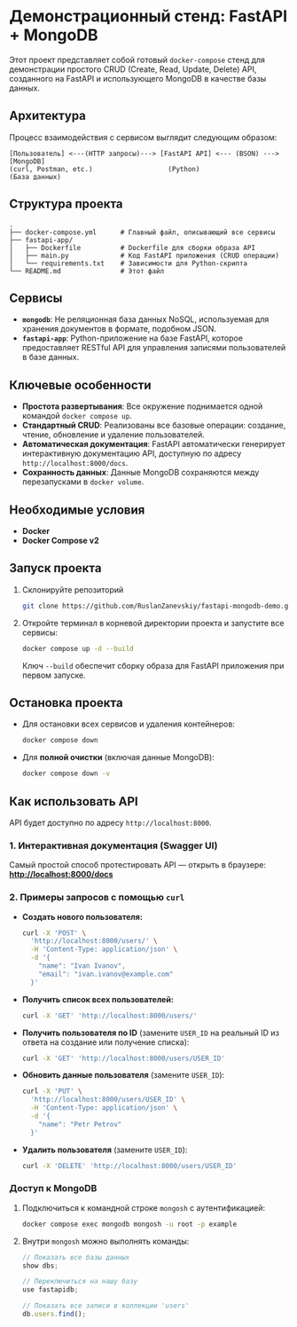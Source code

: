 # Демонстрационный стенд: FastAPI + MongoDB

Этот проект представляет собой готовый `docker-compose` стенд для демонстрации простого CRUD (Create, Read, Update, Delete) API, созданного на FastAPI и использующего MongoDB в качестве базы данных.

## Архитектура

Процесс взаимодействия с сервисом выглядит следующим образом:
```
[Пользователь] <---(HTTP запросы)---> [FastAPI API] <--- (BSON) ---> [MongoDB]
(curl, Postman, etc.)                   (Python)                   (База данных)
```

## Структура проекта

```
.
├── docker-compose.yml      # Главный файл, описывающий все сервисы
├── fastapi-app/
│   ├── Dockerfile          # Dockerfile для сборки образа API
│   ├── main.py             # Код FastAPI приложения (CRUD операции)
│   └── requirements.txt    # Зависимости для Python-скрипта
└── README.md               # Этот файл
```

## Сервисы

* **`mongodb`**: Не реляционная база данных NoSQL, используемая для хранения документов в формате, подобном JSON.
* **`fastapi-app`**: Python-приложение на базе FastAPI, которое предоставляет RESTful API для управления записями пользователей в базе данных.

## Ключевые особенности

* **Простота развертывания**: Все окружение поднимается одной командой `docker compose up`.
* **Стандартный CRUD**: Реализованы все базовые операции: создание, чтение, обновление и удаление пользователей.
* **Автоматическая документация**: FastAPI автоматически генерирует интерактивную документацию API, доступную по адресу `http://localhost:8000/docs`.
* **Сохранность данных**: Данные MongoDB сохраняются между перезапусками в `docker volume`.

## Необходимые условия

* **Docker**
* **Docker Compose v2**

## Запуск проекта

1.  Склонируйте репозиторий 
    ```bash
    git clone https://github.com/RuslanZanevskiy/fastapi-mongodb-demo.git
    ```
2.  Откройте терминал в корневой директории проекта и запустите все сервисы:
    ```bash
    docker compose up -d --build
    ```
    Ключ `--build` обеспечит сборку образа для FastAPI приложения при первом запуске.

## Остановка проекта

* Для остановки всех сервисов и удаления контейнеров:
    ```bash
    docker compose down
    ```
* Для **полной очистки** (включая данные MongoDB):
    ```bash
    docker compose down -v
    ```

## Как использовать API

API будет доступно по адресу `http://localhost:8000`.

### 1. Интерактивная документация (Swagger UI)

Самый простой способ протестировать API — открыть в браузере:
[**http://localhost:8000/docs**](http://localhost:8000/docs)

### 2. Примеры запросов с помощью `curl`

* **Создать нового пользователя:**
    ```bash
    curl -X 'POST' \
      'http://localhost:8000/users/' \
      -H 'Content-Type: application/json' \
      -d '{
        "name": "Ivan Ivanov",
        "email": "ivan.ivanov@example.com"
      }'
    ```

* **Получить список всех пользователей:**
    ```bash
    curl -X 'GET' 'http://localhost:8000/users/'
    ```

* **Получить пользователя по ID** (замените `USER_ID` на реальный ID из ответа на создание или получение списка):
    ```bash
    curl -X 'GET' 'http://localhost:8000/users/USER_ID'
    ```

* **Обновить данные пользователя** (замените `USER_ID`):
    ```bash
    curl -X 'PUT' \
      'http://localhost:8000/users/USER_ID' \
      -H 'Content-Type: application/json' \
      -d '{
        "name": "Petr Petrov"
      }'
    ```

* **Удалить пользователя** (замените `USER_ID`):
    ```bash
    curl -X 'DELETE' 'http://localhost:8000/users/USER_ID'
    ```

### Доступ к MongoDB

1.  Подключиться к командной строке `mongosh` с аутентификацией:
    ```bash
    docker compose exec mongodb mongosh -u root -p example
    ```
2.  Внутри `mongosh` можно выполнять команды:
    ```javascript
    // Показать все базы данных
    show dbs;

    // Переключиться на нашу базу
    use fastapidb;

    // Показать все записи в коллекции 'users'
    db.users.find();
    ```
